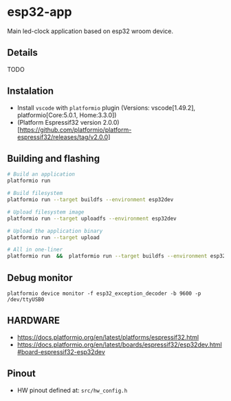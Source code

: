 # esp32-app
Main led-clock application based on esp32 wroom device.

## Details
TODO

## Instalation
* Install `vscode` with `platformio` plugin (Versions: vscode[1.49.2], platformio[Core:5.0.1, Home:3.3.0])
* (Platform Espressif32 version 2.0.0)[https://github.com/platformio/platform-espressif32/releases/tag/v2.0.0]


## Building and flashing
```sh
# Build an application
platformio run

# Build filesystem
platformio run --target buildfs --environment esp32dev

# Upload filesystem image
platformio run --target uploadfs --environment esp32dev

# Upload the application binary
platformio run --target upload

# All in one-liner
platformio run  &&  platformio run --target buildfs --environment esp32dev  &&  platformio run --target uploadfs --environment esp32dev  &&  platformio run --target upload
```

## Debug monitor
```
platformio device monitor -f esp32_exception_decoder -b 9600 -p /dev/ttyUSB0
```

## HARDWARE
* https://docs.platformio.org/en/latest/platforms/espressif32.html
* https://docs.platformio.org/en/latest/boards/espressif32/esp32dev.html#board-espressif32-esp32dev

## Pinout
* HW pinout defined at: `src/hw_config.h`
